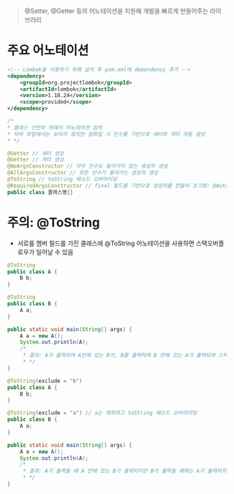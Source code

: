 > @Setter, @Getter 등의 어노테이션을 지원해 개발을 빠르게 만들어주는 라이브러리
> 

# 주요 어노테이션

```xml
<!-- Lombok을 사용하기 위해 설치 후 pom.xml에 dependency 추가 -->
<dependency>
    <groupId>org.projectlombok</groupId>
    <artifactId>lombok</artifactId>
    <version>1.18.24</version>
    <scope>provided</scope>
</dependency>
```

```java
/*
* 클래스 선언부 위에서 어노테이션 입력
* 자바 파일에서는 보이지 않지만 컴파일 시 인수를 기반으로 세터와 게터 자동 생성
* */

@Setter // 세터 생성
@Getter // 게터 생성
@NoArgsConstructor // 아무 인수도 들어가지 않는 생성자 생성
@AllArgsConstructor // 모든 인수가 들어가는 생성자 생성
@ToString // toString 메소드 오버라이딩
@RequiredArgsConstructor // final 필드를 기반으로 생성자를 만들어 초기화: @Autowired 대신 사용
public class 클래스명{}
```

# 주의: @ToString

- 서로를 멤버 필드를 가진 클래스에 @ToString 어노테이션을 사용하면 스택오버플로우가 일어날 수 있음

```java
@ToString
public class A {
	B b;
}

@ToString
public class B {
	A a;
}

public static void main(String[] args) {
	A a = new A();
	System.out.println(A);
	/*
	 * 결과: A가 출력되며 A안에 있는 B가, B를 출력하며 B 안에 있는 A가 출력되며 스택오버플로우가 일어남
	 * */
}
```

```java
@ToString(exclude = "b")
public class A {
	B b;
}

@ToString(exclude = "a") // a는 제외하고 toString 메소드 오버라이딩
public class B {
	A a;
}

public static void main(String[] args) {
	A a = new A();
	System.out.println(A);
	/*
	 * 결과: A가 출력될 때 A 안에 있는 B가 출력되지만 B가 출력될 때에는 A가 출력되지 않아 A와 B가 한 번씩 출력되고 종료
	 * */
}
```